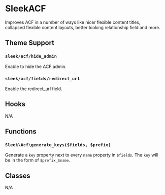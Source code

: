 # SleekACF

Improves ACF in a number of ways like nicer flexible content titles, collapsed flexible content layouts, better looking relationship field and more.

## Theme Support

### `sleek/acf/hide_admin`

Enable to hide the ACF admin.

### `sleek/acf/fields/redirect_url`

Enable the redirect_url field.

## Hooks

N/A

## Functions

### `Sleek\Acf\generate_keys($fields, $prefix)`

Generate a `key` property next to every `name` property in `$fields`. The `key` will be in the form of `$prefix_$name`.

## Classes

N/A
